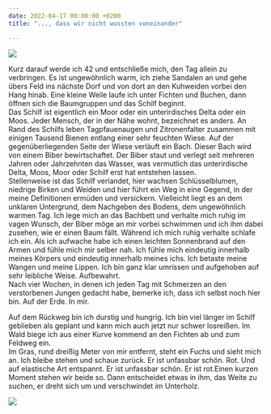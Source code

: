 ```yaml
---
date: 2022-04-17 00:00:00 +0200
title: "..., dass wir nicht wussten voneinander"

---
```

![](/unendlichkeitsfiktion/uploads/pxl_20220414_125455253.jpg)

Kurz darauf werde ich 42 und entschließe mich, den Tag allein zu verbringen. Es ist ungewöhnlich warm, ich ziehe Sandalen an und gehe übers Feld ins nächste Dorf und von dort an den Kuhweiden vorbei den Hang hinab. Eine kleine Weile laufe ich unter Fichten und Buchen, dann öffnen sich die Baumgruppen und das Schilf beginnt.  
Das Schilf ist eigentlich ein Moor oder ein unterirdisches Delta oder ein Moos. Jeder Mensch, der in der Nähe wohnt, bezeichnet es anders. An Rand des Schilfs leben Tagpfauenaugen und Zitronenfalter zusammen mit einigen Tausend Bienen entlang einer sehr feuchten Wiese. Auf der gegenüberliegenden Seite der Wiese verläuft ein Bach. Dieser Bach wird von einem Biber bewirtschaftet. Der Biber staut und verlegt seit mehreren Jahren oder Jahrzehnten das Wasser, was vermutlich das unterirdische Delta, Moos, Moor oder Schilf erst hat entstehen lassen.  
Stellenweise ist das Schilf verlandet, hier wachsen Schlüsselblumen, niedrige Birken und Weiden und hier führt ein Weg in eine Gegend, in der meine Definitionen ermüden und versickern. Vielleicht liegt es an dem unklaren Untergrund, dem Nachgeben des Bodens, dem ungewöhnlich warmen Tag. Ich lege mich an das Bachbett und verhalte mich ruhig im vagen Wunsch, der Biber möge an mir vorbei schwimmen und ich ihm dabei zusehen, wie er einen Baum fällt. Während ich mich ruhig verhalte schlafe ich ein. Als ich aufwache habe ich einen leichten Sonnenbrand auf den Armen und fühle mich mir selber nah. Ich fühle mich eindeutig innerhalb meines Körpers und eindeutig innerhalb meines ichs. Ich betaste meine Wangen und meine Lippen. Ich bin ganz klar umrissen und aufgehoben auf sehr leibliche Weise. Aufbewahrt.   
Nach vier Wochen, in denen ich jeden Tag mit Schmerzen an den verstorbenen Jungen gedacht habe, bemerke ich, dass ich selbst noch hier bin. Auf der Erde. In mir.

Auf dem Rückweg bin ich durstig und hungrig. Ich bin viel länger im Schilf geblieben als geplant und kann mich auch jetzt nur schwer losreißen. Im Wald biege ich aus einer Kurve kommend an den Fichten ab und zum Feldweg ein.  
Im Gras, rund dreißig Meter von mir entfernt, steht ein Fuchs und sieht mich an. Ich bleibe stehen und schaue zurück. Er ist unfassbar schön. Rot. Und auf elastische Art entspannt. Er ist unfassbar schön. Er ist rot.Einen kurzen Moment stehen wir beide so.  Dann entscheidet etwas in ihm, das Weite zu suchen, er dreht sich um und verschwindet im Unterholz.

![](/unendlichkeitsfiktion/uploads/pxl_20220414_123948077.jpg)